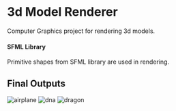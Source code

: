 # 3d Model Renderer
Computer Graphics project for rendering 3d models.

#### SFML Library
Primitive shapes from SFML library are used in rendering.

## Final Outputs
![airplane](https://user-images.githubusercontent.com/20124914/43893954-63558bc2-9bf0-11e8-8bba-edf1962591bd.PNG)
![dna](https://user-images.githubusercontent.com/20124914/43893979-76249676-9bf0-11e8-82cf-1c4c9c7ae7e0.PNG)
![dragon](https://user-images.githubusercontent.com/20124914/43893980-765334a4-9bf0-11e8-8228-c51a4cfc9ff6.PNG)
